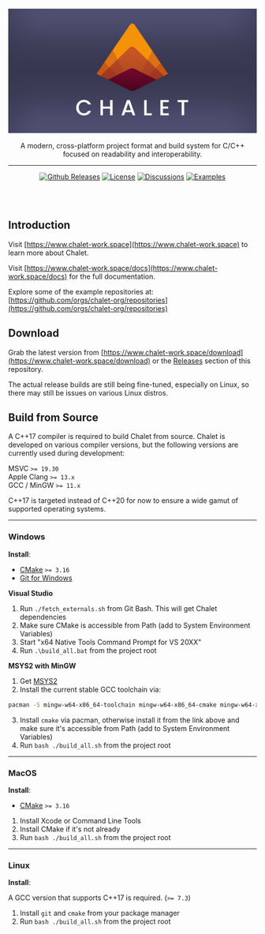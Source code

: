 
[![Chalet logo](chalet-banner.jpg)](https://www.chalet-work.space)


<div align="center">
<p>A modern, cross-platform project format and build system for C/C++ focused on readability and interoperability.</p>

<hr />

[![Github Releases](https://img.shields.io/github/v/release/chalet-org/chalet?style=for-the-badge&color=orange&labelColor=323232)](https://github.com/chalet-org/chalet/releases)
[![License](https://img.shields.io/badge/license-bsd3clause-orange.svg?style=for-the-badge&labelColor=323232)](https://github.com/chalet-org/chalet/blob/main/LICENSE.txt)
[![Discussions](https://img.shields.io/badge/-discussion-black?style=for-the-badge&color=323232)](https://github.com/chalet-org/chalet/discussions)
[![Examples](https://img.shields.io/badge/-examples-black?style=for-the-badge&color=323232)](https://github.com/chalet-org/chalet/examples)

</div>

<br />
<br />

## Introduction

Visit [https://www.chalet-work.space](https://www.chalet-work.space) to learn more about Chalet.

Visit [https://www.chalet-work.space/docs](https://www.chalet-work.space/docs) for the full documentation.

Explore some of the example repositories at: [https://github.com/orgs/chalet-org/repositories](https://github.com/orgs/chalet-org/repositories)

## Download

Grab the latest version from [https://www.chalet-work.space/download](https://www.chalet-work.space/download) or the [Releases](https://github.com/chalet-org/chalet/releases) section of this repository.

The actual release builds are still being fine-tuned, especially on Linux, so there may still be issues on various Linux distros.

## Build from Source

A C++17 compiler is required to build Chalet from source. Chalet is developed on various compiler versions, but the following versions are currently used during development:

MSVC `>= 19.30`  
Apple Clang `>= 13.x`  
GCC / MinGW `>= 11.x`

C++17 is targeted instead of C++20 for now to ensure a wide gamut of supported operating systems.

---
### Windows

**Install**: 

* [CMake](https://cmake.org/download) `>= 3.16`
* [Git for Windows](https://gitforwindows.org)


**Visual Studio**

1. Run `./fetch_externals.sh` from Git Bash. This will get Chalet dependencies
2. Make sure CMake is accessible from Path (add to System Environment Variables)
3. Start "x64 Native Tools Command Prompt for VS 20XX"
4. Run `.\build_all.bat` from the project root

**MSYS2 with MinGW**

1. Get [MSYS2](https://www.msys2.org/)
2. Install the current stable GCC toolchain via:

```bash
pacman -S mingw-w64-x86_64-toolchain mingw-w64-x86_64-cmake mingw-w64-x86_64-ninja
```

3. Install `cmake` via pacman, otherwise install it from the link above and make sure it's accessible from Path (add to System Environment Variables)
4. Run `bash ./build_all.sh` from the project root

---
### MacOS

**Install**: 

* [CMake](https://cmake.org/download) `>= 3.16`

1. Install Xcode or Command Line Tools
2. Install CMake if it's not already
3. Run `bash ./build_all.sh` from the project root

---
### Linux

**Install**: 

A GCC version that supports C++17 is required. (`>= 7.3`)

1. Install `git` and `cmake` from your package manager
2. Run `bash ./build_all.sh` from the project root
